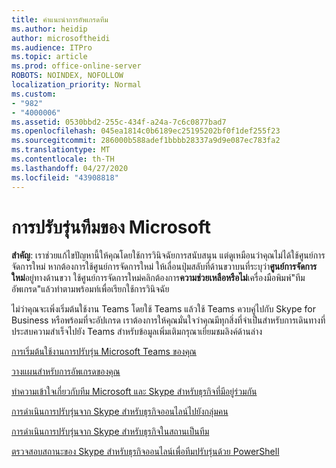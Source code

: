 ```yaml
---
title: คําแนะนําการอัพเกรดทีม
ms.author: heidip
author: microsoftheidi
ms.audience: ITPro
ms.topic: article
ms.prod: office-online-server
ROBOTS: NOINDEX, NOFOLLOW
localization_priority: Normal
ms.custom:
- "982"
- "4000006"
ms.assetid: 0530bbd2-255c-434f-a24a-7c6c0877bad7
ms.openlocfilehash: 045ea1814c0b6189ec25195202bf0f1def255f23
ms.sourcegitcommit: 286000b588adef1bbbb28337a9d9e087ec783fa2
ms.translationtype: MT
ms.contentlocale: th-TH
ms.lasthandoff: 04/27/2020
ms.locfileid: "43908818"
---
```

# <a name="microsoft-teams-upgrade"></a>การปรับรุ่นทีมของ Microsoft

**สําคัญ**: เราช่วยแก้ไขปัญหานี้ให้คุณโดยใช้การวินิจฉัยการสนับสนุน แต่ดูเหมือนว่าคุณไม่ได้ใช้ศูนย์การจัดการใหม่ หากต้องการใช้ศูนย์การจัดการใหม่ ให้เลื่อนปุ่มสลับที่ด้านขวาบนที่ระบุว่า**ศูนย์การจัดการใหม่**อยู่ทางด้านขวา ใช้ศูนย์การจัดการใหม่คลิกต้องการ**ความช่วยเหลือหรือไม่**เครื่องมือพิมพ์"ทีมอัพเกรด"แล้วทําตามพร้อมท์เพื่อเรียกใช้การวินิจฉัย

ไม่ว่าคุณจะเพิ่งเริ่มต้นใช้งาน Teams โดยใช้ Teams แล้วใช้ Teams ควบคู่ไปกับ Skype for Business หรือพร้อมที่จะอัปเกรด เราต้องการให้คุณมั่นใจว่าคุณมีทุกสิ่งที่จําเป็นสําหรับการเดินทางที่ประสบความสําเร็จไปยัง Teams สําหรับข้อมูลเพิ่มเติมกรุณาเยี่ยมชมลิงค์ด้านล่าง

[การเริ่มต้นใช้งานการปรับรุ่น Microsoft Teams ของคุณ](https://docs.microsoft.com/MicrosoftTeams/upgrade-start-here)

[วางแผนสําหรับการอัพเกรดของคุณ](https://docs.microsoft.com/MicrosoftTeams/upgrade-plan-journey)

[ทําความเข้าใจเกี่ยวกับทีม Microsoft และ Skype สําหรับธุรกิจที่มีอยู่ร่วมกัน](https://docs.microsoft.com/MicrosoftTeams/teams-and-skypeforbusiness-coexistence-and-interoperability)

[การดําเนินการปรับรุ่นจาก Skype สําหรับธุรกิจออนไลน์ไปยังกลุ่มคน](https://docs.microsoft.com/MicrosoftTeams/upgrade-to-teams-execute-skypeforbusinessonline)

[การดําเนินการปรับรุ่นจาก Skype สําหรับธุรกิจในสถานเป็นทีม](https://docs.microsoft.com/MicrosoftTeams/upgrade-to-teams-execute-skypeforbusinesshybridonprem)
 
[ตรวจสอบสถานะของ Skype สําหรับธุรกิจออนไลน์เพื่อทีมปรับรุ่นด้วย PowerShell](https://docs.microsoft.com/powershell/module/skype/get-csteamsupgradestatus?view=skype-ps)